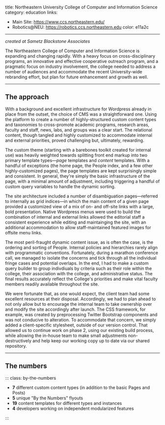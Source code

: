 title: Northeastern University College of Computer and Information Science
category: education
links:
 - Main Site: https://www.ccs.northeastern.edu/
 - Robotics@NEU: https://robotics.ccs.northeastern.edu
color: e11a2c
-----------------

_created at Sametz Blackstone Associates_

The Northeastern College of Computer and Information Science is expanding and changing rapidly. With a heavy focus on cross-disciplinary programs, an innovative and effective cooperative outreach program, and a pragmatic focus on industry involvement, the college needed to address a number of audiences and accommodate the recent University-wide rebranding effort, but plan for future enhancement and growth as well.

------------------

## The approach

With a background and excellent infrastructure for Wordpress already in place from the outset, the choice of CMS was a straightforward one. Using the platform to create a number of highly-structured custom content types and taxonomies to cross-promote academic programs, research areas, faculty and staff, news, labs, and groups was a clear start. The relational content, though tangled and highly customized to accommodate internal and external priorities, proved challenging but, ultimately, rewarding.

The custom theme (starting with a barebones toolkit created for internal use) was heavily weighted towards splitting front end markup into two primary template types—_page_ templates and _content_ templates. With a handful of exceptions (the home page, the People index, and a few other highly-customized pages), the page templates are kept surprisingly simple and consistent. In general, they're simply the basic infrastructure of the page, with a minimal amount of adjustment, including triggering a handful of custom query variables to handle the dynamic sorting.

The site architecture included a number of disambiguation pages—referred to internally as grid indices—in which the main content of a given page provided a customized view of a mix of on- and off-site links with a large, bold presentation. Native Wordpress menus were used to build the combination of internal and external links allowed the editorial staff a consistent experience while editing and maintainging the site, with an additional accommodation to allow staff-maintained featured images for offsite menu links.

The most peril-fraught dynamic content issue, as is often the case, is the ordering and sorting of People. Internal policies and hierarchies rarely align with programmatic conventions. Fortunately, during a marathon conference call, we managed to isolate the concerns and tick through all the individual fringe cases and potential overlaps. In the end, I had to make a custom query builder to group indivdiuals by criteria such as their role within the college, their association with the college, and administrative status. The final results accurately reflect the College's priorities and make vital faculty members readily available throughout the site.

We were fortunate that, as one would expect, the client team had some excellent resources at their disposal. Accordingly, we had to plan ahead to not only allow but to encourage the internal team to take ownership over and modify the site accordingly after launch. The CSS framework, for example, was created by preprocessing Twitter Bootstrap components and was not conducive to alteration. To accommodate that concern, we simply added a client-specific stylesheet, outside of our version control. That allowed us to continue work on phase 2, using our existing build process, while allowing the in-house team to make small adjustments non-destructively and help keep our working copy up to date via our shared repository.

------------------------

## The numbers

::: class: by-the-numbers

- __7__ different custom content types (in addition to the basic Pages and Posts)
- __5__ unique "By the Numbers" flyouts
- __19__ content templates for different types and instances
- __4__ developers working on independent modularized features

:::

